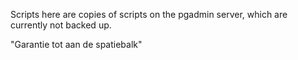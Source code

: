 Scripts here are copies of scripts on the pgadmin server, which are currently not backed up.

"Garantie tot aan de spatiebalk"
